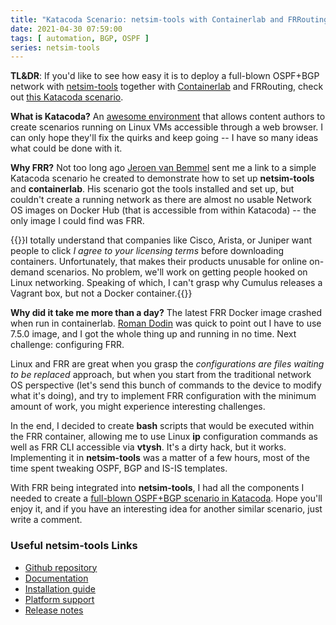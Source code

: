 ```yaml
---
title: "Katacoda Scenario: netsim-tools with Containerlab and FRRouting"
date: 2021-04-30 07:59:00
tags: [ automation, BGP, OSPF ]
series: netsim-tools
---
```

**TL&DR**: If you'd like to see how easy it is to deploy a full-blown OSPF+BGP network with [netsim-tools](https://netsim-tools.readthedocs.io/) together with [Containerlab](https://blog.ipspace.net/2021/04/netsim-containerlab.html) and FRRouting, check out [this Katacoda scenario](https://katacoda.com/ipspace/scenarios/netsim-containerlab-101).

**What is Katacoda?** An [awesome environment](https://katacoda.com/) that allows content authors to create scenarios running on Linux VMs accessible through a web browser. I can only hope they'll fix the quirks and keep going -- I have so many ideas what could be done with it.

**Why FRR?** Not too long ago [Jeroen van Bemmel](https://www.linkedin.com/in/jeroenvbemmel/) sent me a link to a simple Katacoda scenario he created to demonstrate how to set up **netsim-tools** and **containerlab**. His scenario got the tools installed and set up, but couldn't create a running network as there are almost no usable Network OS images on Docker Hub (that is accessible from within Katacoda) -- the only image I could find was FRR.
<!--more-->
{{<note>}}I totally understand that companies like Cisco,  Arista, or Juniper want people to click _I agree to your licensing terms_ before downloading containers. Unfortunately, that makes their products unusable for online on-demand scenarios. No problem, we'll work on getting people hooked on Linux networking. Speaking of which, I can't grasp why Cumulus releases a Vagrant box, but not a Docker container.{{</note>}}

**Why did it take me more than a day?** The latest FRR Docker image crashed when run in containerlab. [Roman Dodin](https://www.linkedin.com/in/rdodin/) was quick to point out I have to use 7.5.0 image, and I got the whole thing up and running in no time. Next challenge: configuring FRR.

Linux and FRR are great when you grasp the *configurations are files waiting to be replaced* approach, but when you start from the traditional network OS perspective (let's send this bunch of commands to the device to modify what it's doing), and try to implement FRR configuration with the minimum amount of work, you might experience interesting challenges.

In the end, I decided to create **bash** scripts that would be executed within the FRR container, allowing me to use Linux **ip** configuration commands as well as FRR CLI accessible via **vtysh**. It's a dirty hack, but it works. Implementing it in **netsim-tools** was a matter of a few hours, most of the time spent tweaking OSPF, BGP and IS-IS templates.

With FRR being integrated into **netsim-tools**, I had all the components I needed to create a [full-blown OSPF+BGP scenario in Katacoda](https://katacoda.com/ipspace/scenarios/netsim-containerlab-101). Hope you'll enjoy it, and if you have an interesting idea for another similar scenario, just write a comment.

### Useful netsim-tools Links

* [Github repository](https://github.com/ipspace/netsim-tools)
* [Documentation](https://netsim-tools.readthedocs.io/)
* [Installation guide](https://netsim-tools.readthedocs.io/en/latest/install.html)
* [Platform support](https://netsim-tools.readthedocs.io/en/latest/platforms.html)
* [Release notes](https://netsim-tools.readthedocs.io/en/latest/release.html)

